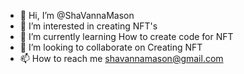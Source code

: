- 👋 Hi, I’m @ShaVannaMason
- 👀 I’m interested in creating NFT's
- 🌱 I’m currently learning How to create code for NFT 
- 💞️ I’m looking to collaborate on Creating NFT
- 📫 How to reach me shavannamason@gmail.com

<!---
ShaVannaMason/ShaVannaMason is a ✨ special ✨ repository because its `README.md` (this file) appears on your GitHub profile.
You can click the Preview link to take a look at your changes.
--->

